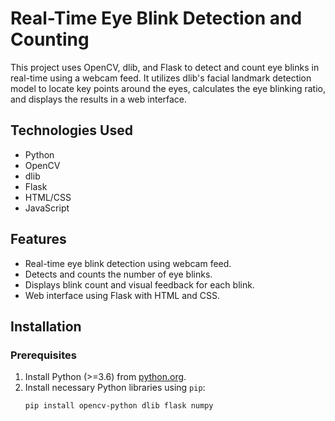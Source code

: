 # Real-Time Eye Blink Detection and Counting

This project uses OpenCV, dlib, and Flask to detect and count eye blinks in real-time using a webcam feed. It utilizes dlib's facial landmark detection model to locate key points around the eyes, calculates the eye blinking ratio, and displays the results in a web interface.

## Technologies Used
- Python
- OpenCV
- dlib
- Flask
- HTML/CSS
- JavaScript

## Features
- Real-time eye blink detection using webcam feed.
- Detects and counts the number of eye blinks.
- Displays blink count and visual feedback for each blink.
- Web interface using Flask with HTML and CSS.

## Installation

### Prerequisites
1. Install Python (>=3.6) from [python.org](https://www.python.org/).
2. Install necessary Python libraries using `pip`:
   ```bash
   pip install opencv-python dlib flask numpy
